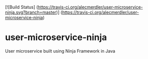 [![Build Status]
(https://travis-ci.org/alecmerdler/user-microservice-ninja.svg?branch=master)]
(https://travis-ci.org/alecmerdler/user-microservice-ninja)

# user-microservice-ninja
User microservice built using Ninja Framework in Java

